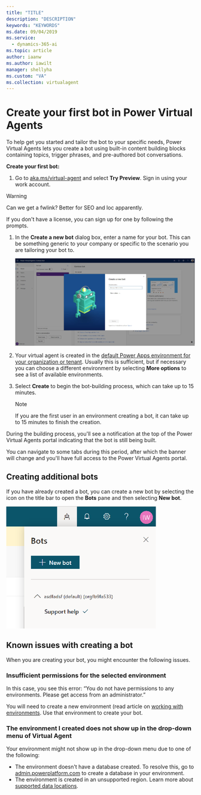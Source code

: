 ```yaml
---
title: "TITLE"
description: "DESCRIPTION"
keywords: "KEYWORDS"
ms.date: 09/04/2019
ms.service:
  - dynamics-365-ai
ms.topic: article
author: iaanw
ms.author: iawilt
manager: shellyha
ms.custom: "VA"
ms.collection: virtualagent
---
```


# Create your first bot in Power Virtual Agents

To help get you started and tailor the bot to your specific needs, Power Virtual Agents lets you create a bot using built-in content building blocks containing topics, trigger phrases, and pre-authored bot conversations.

**Create your first bot:**

1. Go to [aka.ms/virtual-agent](https://aka.ms/TryPVA) and select **Try Preview**. Sign in using your work account.

>[!WARNING]
>Can we get a fwlink? Better for SEO and loc apparently.

   If you don't have a license, you can sign up for one by following the prompts.
    
1. In the **Create a new bot** dialog box, enter a name for your bot. This can be something generic to your company or specific to the scenario you are tailoring your bot to.

   ![New bot dialog](media/create_new_bot.jpg)

1. Your virtual agent is created in the [default Power Apps environment for your organization or tenant](environments-first-run-experience.md). Usually this is sufficient, but if necessary you can choose a different environment by selecting **More options** to see a list of available environments.
  
1. Select **Create** to begin the bot-building process, which can take up to 15 minutes. 

   > [!NOTE]
   >
   > If you are the first user in an environment creating a bot, it can take up to 15 minutes to finish the creation.
   
During the building process, you'll see a notification at the top of the Power Virtual Agents portal indicating that the bot is still being built.

You can navigate to some tabs during this period, after which the banner will change and you'll have full access to the Power Virtual Agents portal. 
 

## Creating additional bots

If you have already created a bot, you can create a new bot by selecting the icon on the title bar to open the **Bots** pane and then selecting **New bot**.

   ![New bot icon in title bar](media/first-bot-new.png)

## Known issues with creating a bot

When you are creating your bot, you might encounter the following issues.

### Insufficient permissions for the selected environment

In this case, you see this error: “You do not have permissions to any environments. Please get access from an administrator.”

You will need to create a new environment (read article on [working with environments](environments-first-run-experience.md). Use that environment to create your bot.

### The environment I created does not show up in the drop-down menu of Virtual Agent

Your environment might not show up in the drop-down menu due to one of the following:
 - The environment doesn't have a database created. To resolve this, go to [admin.powerplatform.com](https://admin.powerplatform.com) to create a database in your environment.
 - The environment is created in an unsupported region. Learn more about [supported data locations](https://go.microsoft.com/fwlink/?linkid=2106441).

